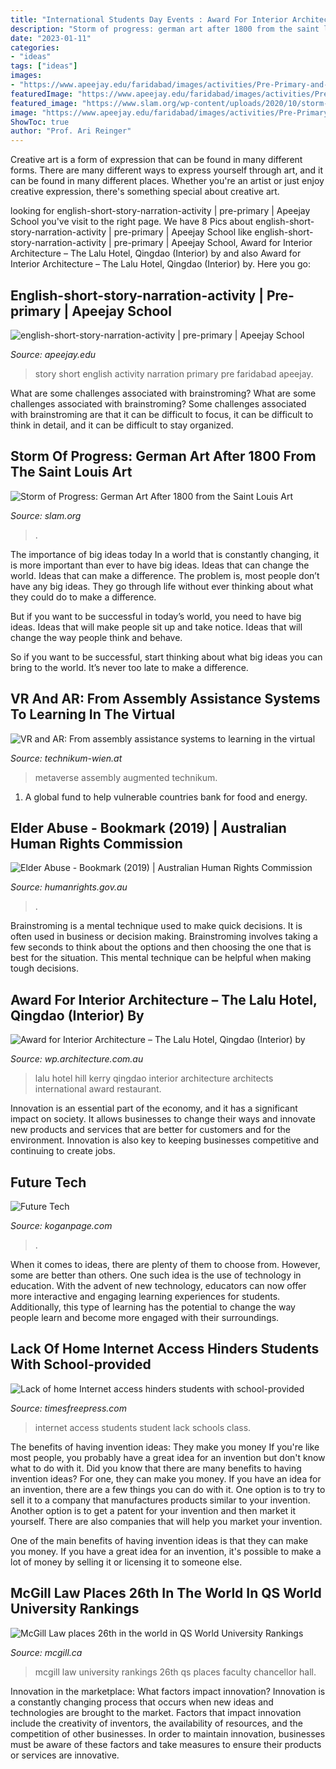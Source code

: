 ```yaml
---
title: "International Students Day Events : Award For Interior Architecture – The Lalu Hotel, Qingdao (interior) By"
description: "Storm of progress: german art after 1800 from the saint louis art"
date: "2023-01-11"
categories:
- "ideas"
tags: ["ideas"]
images:
- "https://www.apeejay.edu/faridabad/images/activities/Pre-Primary-and-Rhythms/english-short-story-narration-activity/33.jpg"
featuredImage: "https://www.apeejay.edu/faridabad/images/activities/Pre-Primary-and-Rhythms/english-short-story-narration-activity/33.jpg"
featured_image: "https://www.slam.org/wp-content/uploads/2020/10/storm-of-progress-audio-6-karl-schmidt-rottluff-village-on-the-sea.jpg"
image: "https://www.apeejay.edu/faridabad/images/activities/Pre-Primary-and-Rhythms/english-short-story-narration-activity/33.jpg"
ShowToc: true
author: "Prof. Ari Reinger"
---
```



Creative art is a form of expression that can be found in many different forms. There are many different ways to express yourself through art, and it can be found in many different places. Whether you're an artist or just enjoy creative expression, there's something special about creative art.

	

		
looking for english-short-story-narration-activity | pre-primary | Apeejay School you've visit to the right page. We have 8 Pics about english-short-story-narration-activity | pre-primary | Apeejay School like english-short-story-narration-activity | pre-primary | Apeejay School, Award for Interior Architecture – The Lalu Hotel, Qingdao (Interior) by and also Award for Interior Architecture – The Lalu Hotel, Qingdao (Interior) by. Here you go:
		
    
## English-short-story-narration-activity | Pre-primary | Apeejay School

<img loading=lazy src="https://www.apeejay.edu/faridabad/images/activities/Pre-Primary-and-Rhythms/english-short-story-narration-activity/33.jpg" onerror="this.onerror=null;this.src='https://tse2.mm.bing.net/th?id=OIP.4F17hdtdL6FQHC6qjhglsgHaKX&amp;pid=15.1';" alt="english-short-story-narration-activity | pre-primary | Apeejay School">

_Source: apeejay.edu_

>story short english activity narration primary pre faridabad apeejay. 

	

What are some challenges associated with brainstroming?
What are some challenges associated with brainstroming?
Some challenges associated with brainstroming are that it can be difficult to focus, it can be difficult to think in detail, and it can be difficult to stay organized.

    
## Storm Of Progress: German Art After 1800 From The Saint Louis Art

<img loading=lazy src="https://www.slam.org/wp-content/uploads/2020/10/storm-of-progress-audio-6-karl-schmidt-rottluff-village-on-the-sea.jpg" onerror="this.onerror=null;this.src='https://tse1.mm.bing.net/th?id=OIP.7P7csWY5Js0RC78VIlqKrgHaGT&amp;pid=15.1';" alt="Storm of Progress: German Art After 1800 from the Saint Louis Art">

_Source: slam.org_

>. 

	

The importance of big ideas today
In a world that is constantly changing, it is more important than ever to have big ideas. Ideas that can change the world. Ideas that can make a difference.
The problem is, most people don’t have any big ideas. They go through life without ever thinking about what they could do to make a difference.

But if you want to be successful in today’s world, you need to have big ideas. Ideas that will make people sit up and take notice. Ideas that will change the way people think and behave.

So if you want to be successful, start thinking about what big ideas you can bring to the world. It’s never too late to make a difference.

    
## VR And AR: From Assembly Assistance Systems To Learning In The Virtual

<img loading=lazy src="https://www.technikum-wien.at/sites/default/files/ar_augmented_reality_robotersteuerung.jpg" onerror="this.onerror=null;this.src='https://tse4.mm.bing.net/th?id=OIP.QUMbniXx478h6Da0GvZgtwHaEK&amp;pid=15.1';" alt="VR and AR: From assembly assistance systems to learning in the virtual">

_Source: technikum-wien.at_

>metaverse assembly augmented technikum. 

	

1. A global fund to help vulnerable countries bank for food and energy.

    
## Elder Abuse - Bookmark (2019) | Australian Human Rights Commission

<img loading=lazy src="https://humanrights.gov.au/sites/default/files/bookmark.jpg" onerror="this.onerror=null;this.src='https://tse4.mm.bing.net/th?id=OIP.g96wyZc5I1vr8E8O0knJagHaKn&amp;pid=15.1';" alt="Elder Abuse - Bookmark (2019) | Australian Human Rights Commission">

_Source: humanrights.gov.au_

>. 

	

Brainstroming is a mental technique used to make quick decisions. It is often used in business or decision making. Brainstroming involves taking a few seconds to think about the options and then choosing the one that is best for the situation. This mental technique can be helpful when making tough decisions.

    
## Award For Interior Architecture – The Lalu Hotel, Qingdao (Interior) By

<img loading=lazy src="https://wp.architecture.com.au/international/wp-content/blogs.dir/61/files/the-lalu-hotel-qingdao-interior/2016190923_TheLaluHotel.etal_KerryHillPteLtd.etal_Alicia.etal_9.jpg" onerror="this.onerror=null;this.src='https://tse1.mm.bing.net/th?id=OIP.d0RwTwaxy6KCJnRduM5KFgHaEU&amp;pid=15.1';" alt="Award for Interior Architecture – The Lalu Hotel, Qingdao (Interior) by">

_Source: wp.architecture.com.au_

>lalu hotel hill kerry qingdao interior architecture architects international award restaurant. 

	

Innovation is an essential part of the economy, and it has a significant impact on society. It allows businesses to change their ways and innovate new products and services that are better for customers and for the environment. Innovation is also key to keeping businesses competitive and continuing to create jobs.

    
## Future Tech

<img loading=lazy src="https://www.koganpage.com/media/image/9781398600324.jpg" onerror="this.onerror=null;this.src='https://tse3.mm.bing.net/th?id=OIP.gj6PeIA-oMQwsMIOOVz7VAHaLH&amp;pid=15.1';" alt="Future Tech">

_Source: koganpage.com_

>. 

	

When it comes to ideas, there are plenty of them to choose from. However, some are better than others. One such idea is the use of technology in education. With the advent of new technology, educators can now offer more interactive and engaging learning experiences for students. Additionally, this type of learning has the potential to change the way people learn and become more engaged with their surroundings.

    
## Lack Of Home Internet Access Hinders Students With School-provided

<img loading=lazy src="https://media.timesfreepress.com/img/photos/2014/12/22/20131112ipad0097672912152_t1070_h4288259ef23c238cf21ac020efc00934f512deeb.jpg" onerror="this.onerror=null;this.src='https://tse3.mm.bing.net/th?id=OIP.7IgTfCwdxQSGceA4BLSNeAHaE7&amp;pid=15.1';" alt="Lack of home Internet access hinders students with school-provided">

_Source: timesfreepress.com_

>internet access students student lack schools class. 

	

The benefits of having invention ideas: They make you money
If you're like most people, you probably have a great idea for an invention but don't know what to do with it. Did you know that there are many benefits to having invention ideas? For one, they can make you money.
If you have an idea for an invention, there are a few things you can do with it. One option is to try to sell it to a company that manufactures products similar to your invention. Another option is to get a patent for your invention and then market it yourself. There are also companies that will help you market your invention.

One of the main benefits of having invention ideas is that they can make you money. If you have a great idea for an invention, it's possible to make a lot of money by selling it or licensing it to someone else.

    
## McGill Law Places 26th In The World In QS World University Rankings

<img loading=lazy src="https://www.mcgill.ca/law/files/law/styles/wysiwyg_large/public/channels/image/rankings_old_chancellor_day_hall_4086.jpg?itok=9479zfgS" onerror="this.onerror=null;this.src='https://tse4.mm.bing.net/th?id=OIP.MmOF7EtwtAgjj6zzaBoVhQHaLH&amp;pid=15.1';" alt="McGill Law places 26th in the world in QS World University Rankings">

_Source: mcgill.ca_

>mcgill law university rankings 26th qs places faculty chancellor hall. 

	

Innovation in the marketplace: What factors impact innovation?
Innovation is a constantly changing process that occurs when new ideas and technologies are brought to the market. Factors that impact innovation include the creativity of inventors, the availability of resources, and the competition of other businesses. In order to maintain innovation, businesses must be aware of these factors and take measures to ensure their products or services are innovative.

